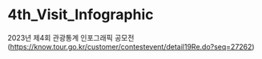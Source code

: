 # 4th_Visit_Infographic
2023년 제4회 관광통계 인포그래픽 공모전(https://know.tour.go.kr/customer/contestevent/detail19Re.do?seq=27262)
